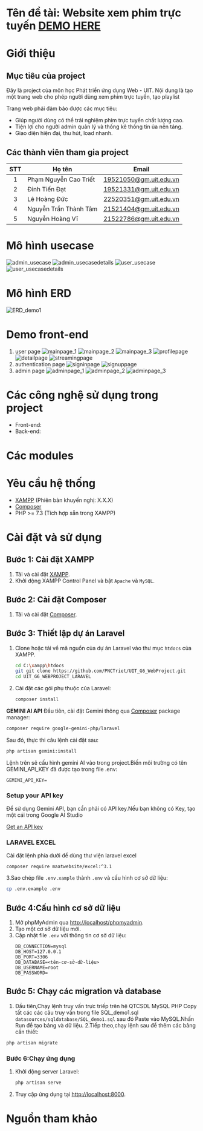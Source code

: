 # Tên đề tài: Website xem phim trực tuyến <a href="https://pnctriet.github.io/UIT_G6_WebProject/">DEMO HERE</a>
# Giới thiệu
## Mục tiêu của project
Đây là project của môn học Phát triển ứng dụng Web - UIT. Nội dung là tạo một trang web cho phép người dùng xem phim trực tuyến, tạo playlist

Trang web phải đảm bảo được các mục tiêu:
- Giúp người dùng có thể trải nghiệm phim trực tuyến chất lượng cao.
- Tiện lợi cho người admin quản lý và thống kê thông tin ủa nền tảng.
- Giao diện hiện đại, thu hút, load nhanh.
## Các thành viên tham gia project

| STT| Họ tên                   | Email                  |
|:--:|--------------------------|------------------------|
| 1  | Phạm Nguyễn Cao Triết    | 19521050@gm.uit.edu.vn |
| 2  | Đinh Tiến Đạt            | 19521331@gm.uit.edu.vn |
| 3  | Lê Hoàng Đức             | 22520351@gm.uit.edu.vn |
| 4  | Nguyễn Trần Thành Tâm    | 21521404@gm.uit.edu.vn |
| 5  | Nguyễn Hoàng Vĩ          | 21522786@gm.uit.edu.vn |

# Mô hình usecase   
![admin_usecase](https://github.com/PNCTriet/UIT_G6_WebProject/blob/main/UIT_G6_WEBPROJECT_ORIGINAL/datasources/photodata_readme/admin_usecase.jpg)
![admin_usecasedetails](https://github.com/PNCTriet/UIT_G6_WebProject/blob/main/UIT_G6_WEBPROJECT_ORIGINAL/datasources/photodata_readme/admin_usecasedetails.jpg)
![user_usecase](https://github.com/PNCTriet/UIT_G6_WebProject/blob/main/UIT_G6_WEBPROJECT_ORIGINAL/datasources/photodata_readme/user_usecase.jpg)
![user_usecasedetails](https://github.com/PNCTriet/UIT_G6_WebProject/blob/main/UIT_G6_WEBPROJECT_ORIGINAL/datasources/photodata_readme/user_usecasedetails.jpg)

# Mô hình ERD
![ERD_demo1](https://github.com/PNCTriet/UIT_G6_WebProject/blob/main/UIT_G6_WEBPROJECT_ORIGINAL/datasources/sqldatabase/ERD_demo1.png)

# Demo front-end
1. user page
![mainpage_1](https://github.com/PNCTriet/UIT_G6_WebProject/blob/main/UIT_G6_WEBPROJECT_ORIGINAL/demo/mainpage_1.png)
![mainpage_2](https://github.com/PNCTriet/UIT_G6_WebProject/blob/main/UIT_G6_WEBPROJECT_ORIGINAL/demo/mainpage_2.png)
![mainpage_3](https://github.com/PNCTriet/UIT_G6_WebProject/blob/main/UIT_G6_WEBPROJECT_ORIGINAL/demo/mainpage_3.png)
![profilepage](https://github.com/PNCTriet/UIT_G6_WebProject/blob/main/UIT_G6_WEBPROJECT_ORIGINAL/demo/profilepage.png)
![detailpage](https://github.com/PNCTriet/UIT_G6_WebProject/blob/main/UIT_G6_WEBPROJECT_ORIGINAL/demo/detailpage.png)
![streamingpage](https://github.com/PNCTriet/UIT_G6_WebProject/blob/main/UIT_G6_WEBPROJECT_ORIGINAL/demo/streamingpage.png)
2. authentication page
![signinpage](https://github.com/PNCTriet/UIT_G6_WebProject/blob/main/UIT_G6_WEBPROJECT_ORIGINAL/demo/signinpage.png)
![signuppage](https://github.com/PNCTriet/UIT_G6_WebProject/blob/main/UIT_G6_WEBPROJECT_ORIGINAL/demo/signuppage.png)
3. admin page
![adminpage_1](https://github.com/PNCTriet/UIT_G6_WebProject/blob/main/UIT_G6_WEBPROJECT_ORIGINAL/demo/adminpage_1.png)
![adminpage_2](https://github.com/PNCTriet/UIT_G6_WebProject/blob/main/UIT_G6_WEBPROJECT_ORIGINAL/demo/adminpage_2.png)
![adminpage_3](https://github.com/PNCTriet/UIT_G6_WebProject/blob/main/UIT_G6_WEBPROJECT_ORIGINAL/demo/adminpage_3.png)


# Các công nghệ sử dụng trong project
- Front-end: 
- Back-end: 
# Các modules

# Yêu cầu hệ thống
- [XAMPP](https://www.apachefriends.org/index.html) (Phiên bản khuyến nghị: X.X.X)
- [Composer](https://getcomposer.org/download/)
- PHP >= 7.3 (Tích hợp sẵn trong XAMPP)


# Cài đặt và sử dụng
## Bước 1: Cài đặt XAMPP
1. Tải và cài đặt [XAMPP](https://www.apachefriends.org/index.html).
2. Khởi động XAMPP Control Panel và bật `Apache` và `MySQL`.

## Bước 2: Cài đặt Composer
1. Tải và cài đặt [Composer](https://getcomposer.org/download/).

## Bước 3: Thiết lập dự án Laravel
1. Clone hoặc tải về mã nguồn của dự án Laravel vào thư mục `htdocs` của XAMPP.
    ```bash
    cd C:\xampp\htdocs
    git git clone https://github.com/PNCTriet/UIT_G6_WebProject.git
    cd UIT_G6_WEBPROJECT_LARAVEL
    ```
2. Cài đặt các gói phụ thuộc của Laravel:
    ```bash
    composer install
    ```
**GEMINI AI API**
Đầu tiên, cài đặt Gemini thông qua  [Composer](https://getcomposer.org/) package manager:

```bash
composer require google-gemini-php/laravel
```

Sau đó, thực thi  câu lệnh cài đặt sau:

```bash
php artisan gemini:install
```

Lệnh trên sẽ cấu hình gemini AI vào trong project.Biến môi trường có tên GEMINI_API_KEY
đã được tạo trong file .env:

```
GEMINI_API_KEY=
```
### Setup your API key

Để sử dụng Gemini API, bạn cần phải có API key.Nếu bạn không có Key, tạo một cái trong Google AI Studio

[Get an API key](https://makersuite.google.com/app/apikey)

### LARAVEL EXCEL
Cài đặt lệnh phía dưới để dùng thư viện laravel excel
```
composer require maatwebsite/excel:^3.1
```
3.Sao chép file `.env.xample` thành `.env` và cấu hình cơ sở dữ liệu:
```bash
cp .env.example .env
```
## Bước 4:Cấu hình cơ sở dữ liệu
1. Mở phpMyAdmin qua [http://localhost/phpmyadmin](http://localhost/phpmyadmin).
2. Tạo một cơ sở dữ liệu mới.
3. Cập nhật file `.env` với thông tin cơ sở dữ liệu:
    ```env
    DB_CONNECTION=mysql
    DB_HOST=127.0.0.1
    DB_PORT=3306
    DB_DATABASE=<tên-cơ-sở-dữ-liệu>
    DB_USERNAME=root
    DB_PASSWORD=
    ```
## Bước 5: Chạy các migration và database
1. Đầu tiên,Chạy lệnh truy vấn trực triếp trên hệ QTCSDL MySQL PHP
Copy tất các các câu truy vấn trong file SQL_demo1.sql `datasources/sqldatabase/SQL_demo1.sql` sau đó Paste vào MySQL.Nhấn Run để tạo bảng và dữ liệu.
2.Tiếp theo,chạy lệnh sau để thêm các bảng cần thiết:
```bash
php artisan migrate
```
### Bước 6:Chạy ứng dụng
1. Khởi động server Laravel:
    ```bash
    php artisan serve
    ```
2. Truy cập ứng dụng tại [http://localhost:8000](http://localhost:8000).
# Nguồn tham khảo